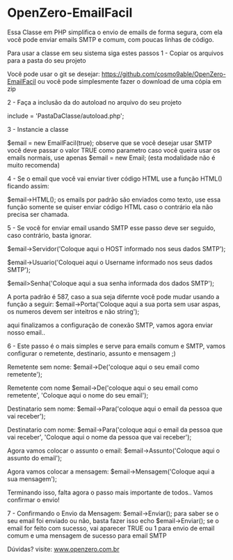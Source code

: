 # OpenZero-EmailFacil
Essa Classe em PHP simplifica o envio de emails de forma segura, com ela você pode enviar emails SMTP e comum,
com poucas linhas de código.


Para usar a classe em seu sistema siga estes passos
1 - Copiar os arquivos para a pasta do seu projeto

Você pode usar o git se desejar: https://github.com/cosmo9able/OpenZero-EmailFacil
ou você pode simplesmente fazer o download de uma cópia em zip




2 - Faça a inclusão da do autoload no arquivo do seu projeto

include = 'PastaDaClasse/autoload.php';



3 - Instancie a classe

$email = new EmailFacil(true);
observe que se você desejar usar SMTP você deve passar o valor TRUE como parametro
caso você queira usar os emails normais, use apenas $email = new Email; (esta modalidade não é muito recomenda)


4 - Se o email que você vai enviar tiver código HTML use a função HTML() ficando assim:

$email->HTML();
os emails por padrão são enviados como texto, use essa função somente se quiser enviar código HTML
caso o contrário ela não precisa ser chamada.


5 - Se você for enviar email usando SMTP esse passo deve ser seguido, caso contrário, basta ignorar.

$email->Servidor('Coloque aqui o HOST informado nos seus dados SMTP');

$email->Usuario('Coloquei aqui o Username informado nos seus dados SMTP');

$email>Senha('Coloque aqui a sua senha informada dos dados SMTP');

A porta padrão é 587, caso a sua seja difernte você pode mudar usando a função a seguir:
$email->Porta('Coloque aqui a sua porta sem usar aspas, os numeros devem ser inteitros e não string');

aqui finalizamos a configuração de conexão SMTP, vamos agora enviar nosso email..



6 - Este passo é o mais simples e serve para emails comum e SMTP, vamos configurar o remetente, destinario, assunto e mensagem ;)

Remetente sem nome:
$email->De('coloque aqui o seu email como remetente');

Remetente com nome
$email->De('coloque aqui o seu email como remetente', 'Coloque aqui o nome do seu email');



Destinatario sem nome:
$email->Para('coloque aqui o email da pessoa que vai receber');

Destinatario com nome:
$email->Para('coloque aqui o email da pessoa que vai receber', 'Coloque aqui o nome da pessoa que vai receber');

Agora vamos colocar o assunto o email:
$email->Assunto('Coloque aqui o assunto do email');

Agora vamos colocar a mensagem:
$email->Mensagem('Coloque aqui a sua mensagem');


Terminando isso, falta agora o passo mais importante de todos.. Vamos confirmar o envio!

7 - Confirmando o Envio da Mensagem:
$email->Enviar();
para saber se o seu email foi enviado ou não, basta fazer isso echo $email->Enviar();
se o email for feito com sucesso, vai aparecer TRUE ou 1 para envio de email comum e uma mensagem de sucesso para email SMTP

Dúvidas? visite: www.openzero.com.br
